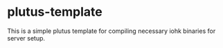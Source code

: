 # plutus-template

This is a simple plutus template for compiling necessary iohk binaries for server setup.
